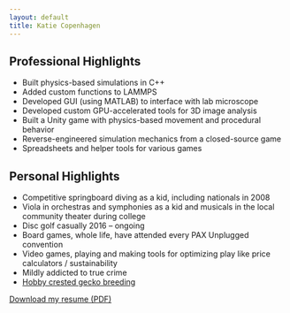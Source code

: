 ```yaml
---
layout: default
title: Katie Copenhagen
---
```

## Professional Highlights

- Built physics-based simulations in C++
- Added custom functions to LAMMPS
- Developed GUI (using MATLAB) to interface with lab microscope
- Developed custom GPU-accelerated tools for 3D image analysis
- Built a Unity game with physics-based movement and procedural behavior
- Reverse-engineered simulation mechanics from a closed-source game
- Spreadsheets and helper tools for various games

## Personal Highlights

- Competitive springboard diving as a kid, including nationals in 2008
- Viola in orchestras and symphonies as a kid and musicals in the local community theater during college
- Disc golf casually 2016 – ongoing
- Board games, whole life, have attended every PAX Unplugged convention
- Video games, playing and making tools for optimizing play like price calculators / sustainability
- Mildly addicted to true crime
- [Hobby crested gecko breeding](https://www.morphmarket.com/stores/kcopenhagen/)

<a href="media/resume.pdf" download>Download my resume (PDF)</a>